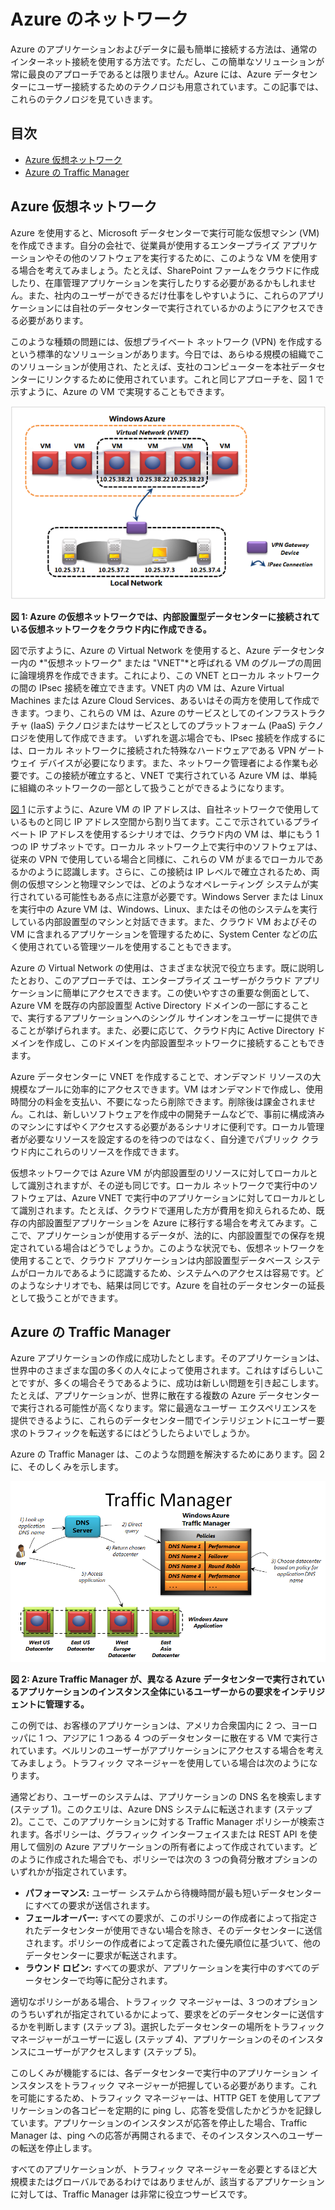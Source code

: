 # Azure のネットワーク

Azure のアプリケーションおよびデータに最も簡単に接続する方法は、通常のインターネット接続を使用する方法です。ただし、この簡単なソリューションが常に最良のアプローチであるとは限りません。Azure には、Azure データセンターにユーザー接続するためのテクノロジも用意されています。この記事では、これらのテクノロジを見ていきます。

## 目次

-   [Azure 仮想ネットワーク][]
-   [Azure の Traffic Manager][]

<a name="Vnet"></a>

## Azure 仮想ネットワーク

Azure を使用すると、Microsoft データセンターで実行可能な仮想マシン (VM) を作成できます。自分の会社で、従業員が使用するエンタープライズ アプリケーションやその他のソフトウェアを実行するために、このような VM を使用する場合を考えてみましょう。たとえば、SharePoint ファームをクラウドに作成したり、在庫管理アプリケーションを実行したりする必要があるかもしれません。また、社内のユーザーができるだけ仕事をしやすいように、これらのアプリケーションには自社のデータセンターで実行されているかのようにアクセスできる必要があります。

このような種類の問題には、仮想プライベート ネットワーク (VPN) を作成するという標準的なソリューションがあります。今日では、あらゆる規模の組織でこのソリューションが使用され、たとえば、支社のコンピューターを本社データセンターにリンクするために使用されています。これと同じアプローチを、図 1 で示すように、Azure の VM で実現することもできます。

<a name="Fig1"></a>

![01\_Networking][]

**図 1: Azure の仮想ネットワークでは、内部設置型データセンターに接続されている仮想ネットワークをクラウド内に作成できる。**

図で示すように、Azure の Virtual Network を使用すると、Azure データセンター内の *"仮想ネットワーク" または "VNET"*と呼ばれる VM のグループの周囲に論理境界を作成できます。これにより、この VNET とローカル ネットワークの間の IPsec 接続を確立できます。VNET 内の VM は、Azure Virtual Machines または Azure Cloud Services、あるいはその両方を使用して作成できます。つまり、これらの VM は、Azure のサービスとしてのインフラストラクチャ (IaaS) テクノロジまたはサービスとしてのプラットフォーム (PaaS) テクノロジを使用して作成できます。
いずれを選ぶ場合でも、IPsec 接続を作成するには、ローカル ネットワークに接続された特殊なハードウェアである VPN ゲートウェイ デバイスが必要になります。また、ネットワーク管理者による作業も必要です。この接続が確立すると、VNET で実行されている Azure VM は、単純に組織のネットワークの一部として扱うことができるようになります。

[図 1][] に示すように、Azure VM の IP アドレスは、自社ネットワークで使用しているものと同じ IP アドレス空間から割り当てます。ここで示されているプライベート IP アドレスを使用するシナリオでは、クラウド内の VM は、単にもう 1 つの IP サブネットです。ローカル ネットワーク上で実行中のソフトウェアは、従来の VPN で使用している場合と同様に、これらの VM がまるでローカルであるかのように認識します。さらに、この接続は IP レベルで確立されるため、両側の仮想マシンと物理マシンでは、どのようなオペレーティング システムが実行されている可能性もある点に注意が必要です。Windows Server または Linux を実行中の Azure VM は、Windows、Linux、またはその他のシステムを実行している内部設置型のマシンと対話できます。また、クラウド VM およびその VM に含まれるアプリケーションを管理するために、System Center などの広く使用されている管理ツールを使用することもできます。

Azure の Virtual Network の使用は、さまざまな状況で役立ちます。既に説明したとおり、このアプローチでは、エンタープライズ ユーザーがクラウド アプリケーションに簡単にアクセスできます。この使いやすさの重要な側面として、Azure VM を既存の内部設置型 Active Directory ドメインの一部にすることで、実行するアプリケーションへのシングル サインオンをユーザーに提供できることが挙げられます。また、必要に応じて、クラウド内に Active Directory ドメインを作成し、このドメインを内部設置型ネットワークに接続することもできます。

Azure データセンターに VNET を作成することで、オンデマンド リソースの大規模なプールに効率的にアクセスできます。VM はオンデマンドで作成し、使用時間分の料金を支払い、不要になったら削除できます。削除後は課金されません。これは、新しいソフトウェアを作成中の開発チームなどで、事前に構成済みのマシンにすばやくアクセスする必要があるシナリオに便利です。ローカル管理者が必要なリソースを設定するのを待つのではなく、自分達でパブリック クラウド内にこれらのリソースを作成できます。

仮想ネットワークでは Azure VM が内部設置型のリソースに対してローカルとして識別されますが、その逆も同じです。ローカル ネットワークで実行中のソフトウェアは、Azure VNET で実行中のアプリケーションに対してローカルとして識別されます。たとえば、クラウドで運用した方が費用を抑えられるため、既存の内部設置型アプリケーションを Azure に移行する場合を考えてみます。ここで、アプリケーションが使用するデータが、法的に、内部設置型での保存を規定されている場合はどうでしょうか。このような状況でも、仮想ネットワークを使用することで、クラウド アプリケーションは内部設置型データベース システムがローカルであるように認識するため、システムへのアクセスは容易です。どのようなシナリオでも、結果は同じです。Azure を自社のデータセンターの延長として扱うことができます。

<a name="TrafficMngr"></a>

## Azure の Traffic Manager

Azure アプリケーションの作成に成功したとします。そのアプリケーションは、世界中のさまざまな国の多くの人々によって使用されます。これはすばらしいことですが、多くの場合そうであるように、成功は新しい問題を引き起こします。たとえば、アプリケーションが、世界に散在する複数の Azure データセンターで実行される可能性が高くなります。常に最適なユーザー エクスペリエンスを提供できるように、これらのデータセンター間でインテリジェントにユーザー要求のトラフィックを転送するにはどうしたらよいでしょうか。

Azure の Traffic Manager は、このような問題を解決するためにあります。図 2 に、そのしくみを示します。

<a name="Fig3"></a>

![03\_TrafficManager][]

**図 2: Azure Traffic Manager が、異なる Azure データセンターで実行されているアプリケーションのインスタンス全体にいるユーザーからの要求をインテリジェントに管理する。**

この例では、お客様のアプリケーションは、アメリカ合衆国内に 2 つ、ヨーロッパに 1 つ、アジアに 1 つある 4 つのデータセンターに散在する VM で実行されています。ベルリンのユーザーがアプリケーションにアクセスする場合を考えてみましょう。トラフィック マネージャーを使用している場合は次のようになります。

通常どおり、ユーザーのシステムは、アプリケーションの DNS 名を検索します (ステップ 1)。このクエリは、Azure DNS システムに転送されます (ステップ 2)。ここで、このアプリケーションに対する Traffic Manager ポリシーが検索されます。各ポリシーは、グラフィック インターフェイスまたは REST API を使用して個別の Azure アプリケーションの所有者によって作成されています。どのように作成された場合でも、ポリシーでは次の 3 つの負荷分散オプションのいずれかが指定されています。

-   **パフォーマンス:** ユーザー システムから待機時間が最も短いデータセンターにすべての要求が送信されます。
-   **フェールオーバー:** すべての要求が、このポリシーの作成者によって指定されたデータセンターが使用できない場合を除き、そのデータセンターに送信されます。ポリシーの作成者によって定義された優先順位に基づいて、他のデータセンターに要求が転送されます。
-   **ラウンド ロビン:** すべての要求が、アプリケーションを実行中のすべてのデータセンターで均等に配分されます。

適切なポリシーがある場合、トラフィック マネージャーは、3 つのオプションのうちいずれが指定されているかによって、要求をどのデータセンターに送信するかを判断します (ステップ 3)。選択したデータセンターの場所をトラフィック マネージャーがユーザーに返し (ステップ 4)、アプリケーションのそのインスタンスにユーザーがアクセスします (ステップ 5)。

このしくみが機能するには、各データセンターで実行中のアプリケーション インスタンスをトラフィック マネージャーが把握している必要があります。これを可能にするため、トラフィック マネージャーは、HTTP GET を使用してアプリケーションの各コピーを定期的に ping し、応答を受信したかどうかを記録しています。アプリケーションのインスタンスが応答を停止した場合、Traffic Manager は、ping への応答が再開されるまで、そのインスタンスへのユーザーの転送を停止します。

すべてのアプリケーションが、トラフィック マネージャーを必要とするほど大規模またはグローバルであるわけではありませんが、該当するアプリケーションに対しては、Traffic Manager は非常に役立つサービスです。

  [Azure 仮想ネットワーク]: #Vnet
  [Azure の Traffic Manager]: #TrafficMngr
  [01\_Networking]: ./media/azure-networking/Networking_01Networking.png
  [図 1]: #Fig1
  [03\_TrafficManager]: ./media/azure-networking/Networking_03TrafficManager.png
